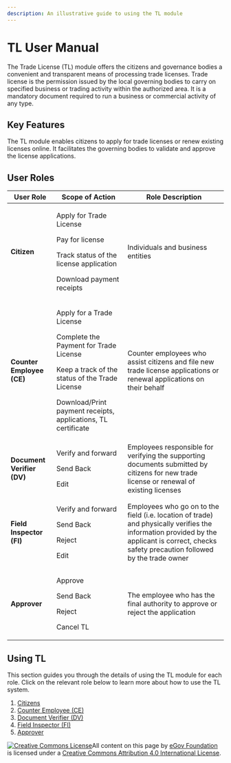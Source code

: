 ```yaml
---
description: An illustrative guide to using the TL module
---
```


# TL User Manual

The Trade License (TL) module offers the citizens and governance bodies a convenient and transparent means of processing trade licenses. Trade license is the permission issued by the local governing bodies to carry on specified business or trading activity within the authorized area. It is a mandatory document required to run a business or commercial activity of any type.

## Key Features

The TL module enables citizens to apply for trade licenses or renew existing licenses online. It facilitates the governing bodies to validate and approve the license applications.

## User Roles

| **User Role**              | **Scope of Action**                                                                                                                                                                                     | **Role Description**                                                                                                                                                                         |
| -------------------------- | ------------------------------------------------------------------------------------------------------------------------------------------------------------------------------------------------------- | -------------------------------------------------------------------------------------------------------------------------------------------------------------------------------------------- |
| **Citizen**                | <p>Apply for Trade License</p><p>Pay for license</p><p>Track status of the license application</p><p>Download payment receipts</p>                                                                      | Individuals and business entities                                                                                                                                                            |
| **Counter Employee (CE)**  | <p>Apply for a Trade License</p><p>Complete the Payment for Trade License</p><p>Keep a track of the status of the Trade License</p><p>Download/Print payment receipts, applications, TL certificate</p> | Counter employees who assist citizens and file new trade license applications or renewal applications on their behalf                                                                        |
| **Document Verifier (DV)** | <p>Verify and forward</p><p>Send Back</p><p>Edit</p>                                                                                                                                                    | Employees responsible for verifying the supporting documents submitted by citizens for new trade license or renewal of existing licenses                                                     |
| **Field Inspector (FI)**   | <p>Verify and forward</p><p>Send Back</p><p>Reject</p><p>Edit</p>                                                                                                                                       | Employees who go on to the field (i.e. location of trade) and physically verifies the information provided by the applicant is correct, checks safety precaution followed by the trade owner |
| **Approver**               | <p>Approve</p><p>Send Back</p><p>Reject</p><p>Cancel TL</p>                                                                                                                                             | The employee who has the final authority to approve or reject the application                                                                                                                |

## **Using TL**

This section guides you through the details of using the TL module for each role. Click on the relevant role below to learn more about how to use the TL system.

1. [Citizens](citizen-user-manual.md)
2. [Counter Employee (CE)](employee-user-manual.md)
3. [Document Verifier (DV)](employee-user-manual.md#document-verifier-dv)
4. [Field Inspector (FI)](employee-user-manual.md#field-inspector-fi)
5. [Approver](employee-user-manual.md#approver)

[![Creative Commons License](https://i.creativecommons.org/l/by/4.0/80x15.png)](http://creativecommons.org/licenses/by/4.0/)All content on this page by [eGov Foundation ](https://egov.org.in/)is licensed under a [Creative Commons Attribution 4.0 International License](http://creativecommons.org/licenses/by/4.0/).

